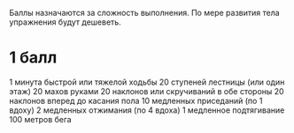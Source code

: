 Баллы назначаются за сложность выполнения. По мере развития тела упражнения будут дешеветь.

# 1 балл

1 минута быстрой или тяжелой ходьбы
20 ступеней лестницы (или один этаж)
20 махов руками
20 наклонов или скручиваний в обе стороны
20 наклонов вперед до касания пола
10 медленных приседаний (по 1 вдоху)
2 медленных отжимания (по 4 вдоха)
1 медленное подтягивание
100 метров бега

